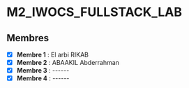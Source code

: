 # M2_IWOCS_FULLSTACK_LAB

## Membres  
- [x] **Membre 1** : El arbi RIKAB
- [x] **Membre 2** : ABAAKIL Abderrahman
- [x] **Membre 3** : ------
- [x] **Membre 4** : ------
